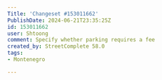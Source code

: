 ```yaml
---
Title: 'Changeset #153011662'
PublishDate: 2024-06-21T23:35:25Z
id: 153011662
user: Shtoong
comment: Specify whether parking requires a fee
created_by: StreetComplete 58.0
tags:
- Montenegro

---
```

